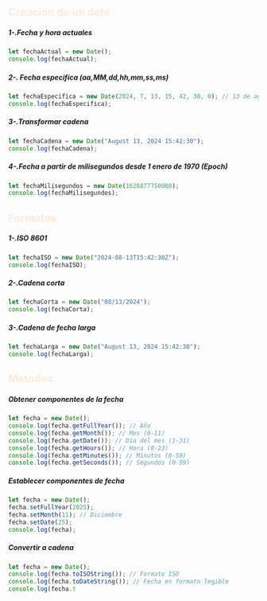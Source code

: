## <font color="#fdeada">Creacion de un date</font>

##### 1-.Fecha y hora actuales
```javascript
let fechaActual = new Date();
console.log(fechaActual);
```
##### 2-. Fecha especifica (aa,MM,dd,hh,mm,ss,ms)
```javascript
let fechaEspecifica = new Date(2024, 7, 13, 15, 42, 30, 0); // 13 de agosto de 2024, 15:42:30
console.log(fechaEspecifica);
```
##### 3-.Transformar cadena
```javascript
let fechaCadena = new Date("August 13, 2024 15:42:30");
console.log(fechaCadena);
```
##### 4-.Fecha a partir de milisegundos desde 1 enero de 1970 (Epoch)
```javascript
let fechaMilisegundos = new Date(1628877750000);
console.log(fechaMilisegundos);
```

## <font color="#fdeada">Formatos</font>

##### 1-.ISO 8601
```javascript
let fechaISO = new Date("2024-08-13T15:42:30Z");
console.log(fechaISO);
```
##### 2-.Cadena corta
```javascript
let fechaCorta = new Date("08/13/2024");
console.log(fechaCorta);
```
##### 3-.Cadena de fecha larga
```javascript
let fechaLarga = new Date("August 13, 2024 15:42:30");
console.log(fechaLarga);
```

## <font color="#fdeada">Metodos</font>

##### Obtener componentes de la fecha
```javascript
let fecha = new Date();
console.log(fecha.getFullYear()); // Año
console.log(fecha.getMonth()); // Mes (0-11)
console.log(fecha.getDate()); // Día del mes (1-31)
console.log(fecha.getHours()); // Hora (0-23)
console.log(fecha.getMinutes()); // Minutos (0-59)
console.log(fecha.getSeconds()); // Segundos (0-59)
```

##### Establecer componentes de fecha
```javascript
let fecha = new Date();
fecha.setFullYear(2025);
fecha.setMonth(11); // Diciembre
fecha.setDate(25);
console.log(fecha);
```

##### Convertir a cadena
```javascript
let fecha = new Date();
console.log(fecha.toISOString()); // Formato ISO
console.log(fecha.toDateString()); // Fecha en formato legible
console.log(fecha.t
```


